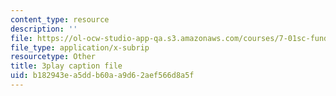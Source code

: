 ```yaml
---
content_type: resource
description: ''
file: https://ol-ocw-studio-app-qa.s3.amazonaws.com/courses/7-01sc-fundamentals-of-biology-fall-2011/b182943ea5ddb60aa9d62aef566d8a5f_YnF1b_Kqf88.srt
file_type: application/x-subrip
resourcetype: Other
title: 3play caption file
uid: b182943e-a5dd-b60a-a9d6-2aef566d8a5f
---
```

